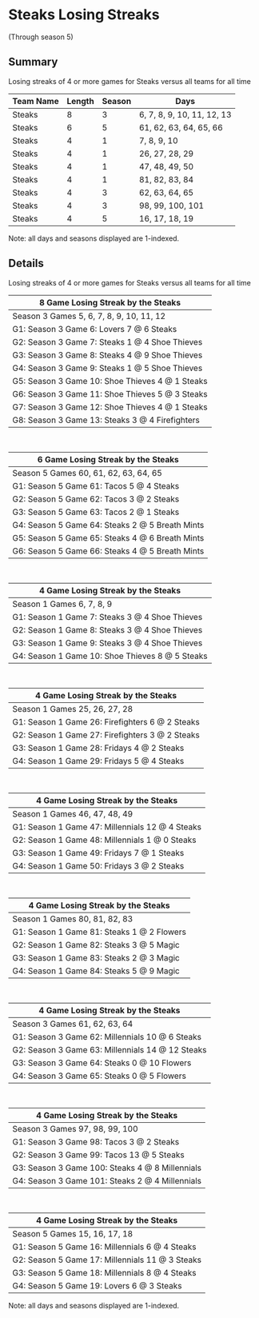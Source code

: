 # Steaks Losing Streaks
(Through season 5)
## Summary



Losing streaks of 4 or more games for Steaks versus all teams for all time



| Team Name | Length | Season | Days |
| ----- | ----- | ----- | ----- |
| Steaks                         | 8          | 3          | 6, 7, 8, 9, 10, 11, 12, 13 |
| Steaks                         | 6          | 5          | 61, 62, 63, 64, 65, 66 |
| Steaks                         | 4          | 1          | 7, 8, 9, 10 |
| Steaks                         | 4          | 1          | 26, 27, 28, 29 |
| Steaks                         | 4          | 1          | 47, 48, 49, 50 |
| Steaks                         | 4          | 1          | 81, 82, 83, 84 |
| Steaks                         | 4          | 3          | 62, 63, 64, 65 |
| Steaks                         | 4          | 3          | 98, 99, 100, 101 |
| Steaks                         | 4          | 5          | 16, 17, 18, 19 |




Note: all days and seasons displayed are 1-indexed.

## Details


Losing streaks of 4 or more games for Steaks versus all teams for all time

| 8 Game Losing Streak by the Steaks |
| ----- |
| Season 3 Games 5, 6, 7, 8, 9, 10, 11, 12 |
| G1: Season 3 Game 6: Lovers 7  @  6 Steaks |
| G2: Season 3 Game 7: Steaks 1  @  4 Shoe Thieves |
| G3: Season 3 Game 8: Steaks 4  @  9 Shoe Thieves |
| G4: Season 3 Game 9: Steaks 1  @  5 Shoe Thieves |
| G5: Season 3 Game 10: Shoe Thieves 4  @  1 Steaks |
| G6: Season 3 Game 11: Shoe Thieves 5  @  3 Steaks |
| G7: Season 3 Game 12: Shoe Thieves 4  @  1 Steaks |
| G8: Season 3 Game 13: Steaks 3  @  4 Firefighters |

<br />

| 6 Game Losing Streak by the Steaks |
| ----- |
| Season 5 Games 60, 61, 62, 63, 64, 65 |
| G1: Season 5 Game 61: Tacos 5  @  4 Steaks |
| G2: Season 5 Game 62: Tacos 3  @  2 Steaks |
| G3: Season 5 Game 63: Tacos 2  @  1 Steaks |
| G4: Season 5 Game 64: Steaks 2  @  5 Breath Mints |
| G5: Season 5 Game 65: Steaks 4  @  6 Breath Mints |
| G6: Season 5 Game 66: Steaks 4  @  5 Breath Mints |

<br />

| 4 Game Losing Streak by the Steaks |
| ----- |
| Season 1 Games 6, 7, 8, 9 |
| G1: Season 1 Game 7: Steaks 3  @  4 Shoe Thieves |
| G2: Season 1 Game 8: Steaks 3  @  4 Shoe Thieves |
| G3: Season 1 Game 9: Steaks 3  @  4 Shoe Thieves |
| G4: Season 1 Game 10: Shoe Thieves 8  @  5 Steaks |

<br />

| 4 Game Losing Streak by the Steaks |
| ----- |
| Season 1 Games 25, 26, 27, 28 |
| G1: Season 1 Game 26: Firefighters 6  @  2 Steaks |
| G2: Season 1 Game 27: Firefighters 3  @  2 Steaks |
| G3: Season 1 Game 28: Fridays 4  @  2 Steaks |
| G4: Season 1 Game 29: Fridays 5  @  4 Steaks |

<br />

| 4 Game Losing Streak by the Steaks |
| ----- |
| Season 1 Games 46, 47, 48, 49 |
| G1: Season 1 Game 47: Millennials 12 @  4 Steaks |
| G2: Season 1 Game 48: Millennials 1  @  0 Steaks |
| G3: Season 1 Game 49: Fridays 7  @  1 Steaks |
| G4: Season 1 Game 50: Fridays 3  @  2 Steaks |

<br />

| 4 Game Losing Streak by the Steaks |
| ----- |
| Season 1 Games 80, 81, 82, 83 |
| G1: Season 1 Game 81: Steaks 1  @  2 Flowers |
| G2: Season 1 Game 82: Steaks 3  @  5 Magic |
| G3: Season 1 Game 83: Steaks 2  @  3 Magic |
| G4: Season 1 Game 84: Steaks 5  @  9 Magic |

<br />

| 4 Game Losing Streak by the Steaks |
| ----- |
| Season 3 Games 61, 62, 63, 64 |
| G1: Season 3 Game 62: Millennials 10 @  6 Steaks |
| G2: Season 3 Game 63: Millennials 14 @ 12 Steaks |
| G3: Season 3 Game 64: Steaks 0  @ 10 Flowers |
| G4: Season 3 Game 65: Steaks 0  @  5 Flowers |

<br />

| 4 Game Losing Streak by the Steaks |
| ----- |
| Season 3 Games 97, 98, 99, 100 |
| G1: Season 3 Game 98: Tacos 3  @  2 Steaks |
| G2: Season 3 Game 99: Tacos 13 @  5 Steaks |
| G3: Season 3 Game 100: Steaks 4  @  8 Millennials |
| G4: Season 3 Game 101: Steaks 2  @  4 Millennials |

<br />

| 4 Game Losing Streak by the Steaks |
| ----- |
| Season 5 Games 15, 16, 17, 18 |
| G1: Season 5 Game 16: Millennials 6  @  4 Steaks |
| G2: Season 5 Game 17: Millennials 11 @  3 Steaks |
| G3: Season 5 Game 18: Millennials 8  @  4 Steaks |
| G4: Season 5 Game 19: Lovers 6  @  3 Steaks |



Note: all days and seasons displayed are 1-indexed.


